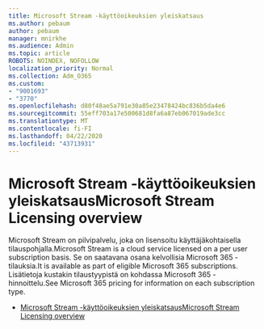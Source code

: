```yaml
---
title: Microsoft Stream -käyttöoikeuksien yleiskatsaus
ms.author: pebaum
author: pebaum
manager: mnirkhe
ms.audience: Admin
ms.topic: article
ROBOTS: NOINDEX, NOFOLLOW
localization_priority: Normal
ms.collection: Adm_O365
ms.custom:
- "9001693"
- "3770"
ms.openlocfilehash: d80f48ae5a791e30a85e23478424bc836b5da4e6
ms.sourcegitcommit: 55eff703a17e500681d8fa6a87eb067019ade3cc
ms.translationtype: MT
ms.contentlocale: fi-FI
ms.lasthandoff: 04/22/2020
ms.locfileid: "43713931"
---
```

# <a name="microsoft-stream-licensing-overview"></a><span data-ttu-id="caa48-102">Microsoft Stream -käyttöoikeuksien yleiskatsaus</span><span class="sxs-lookup"><span data-stu-id="caa48-102">Microsoft Stream Licensing overview</span></span>

<span data-ttu-id="caa48-103">Microsoft Stream on pilvipalvelu, joka on lisensoitu käyttäjäkohtaisella tilauspohjalla.</span><span class="sxs-lookup"><span data-stu-id="caa48-103">Microsoft Stream is a cloud service licensed on a per user subscription basis.</span></span> <span data-ttu-id="caa48-104">Se on saatavana osana kelvollisia Microsoft 365 -tilauksia.</span><span class="sxs-lookup"><span data-stu-id="caa48-104">It is available as part of eligible Microsoft 365 subscriptions.</span></span> <span data-ttu-id="caa48-105">Lisätietoja kustakin tilaustyypistä on kohdassa Microsoft 365 -hinnoittelu.</span><span class="sxs-lookup"><span data-stu-id="caa48-105">See Microsoft 365 pricing for information on each subscription type.</span></span>

- [<span data-ttu-id="caa48-106">Microsoft Stream -käyttöoikeuksien yleiskatsaus</span><span class="sxs-lookup"><span data-stu-id="caa48-106">Microsoft Stream Licensing overview</span></span>](https://docs.microsoft.com/stream/license-overview)